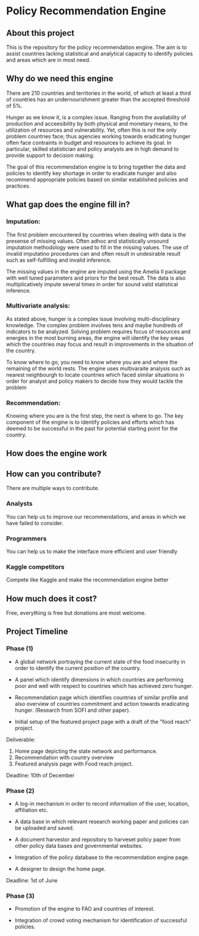 # Policy Recommendation Engine


## About this project

This is the repository for the policy recommendation engine. The aim
is to assist countries lacking statistical and analytical capacity to
identify policies and areas which are in most need.

## Why do we need this engine

There are 210 countries and territories in the world, of which at
least a third of countries has an undernourishment greater than the
accepted threshold of 5%.

Hunger as we know it, is a complex issue. Ranging from the
availability of production and acceesibility by both physical and
monetary means, to the utilization of resources and
vulnerability. Yet, often this is not the only problem countries face;
thus agencies working towards eradicating hunger often face contraints
in budget and resources to achieve its goal. In particular, skilled
statistician and policy analysts are in high demand to provide support
to decision making.

The goal of this recommendation engine is to bring together the data
and policies to identify key shortage in order to eradicate hunger and
also recommend appropriate policies based on similar established
policies and practices.


## What gap does the engine fill in?

### Imputation:

The first problem encountered by countries when dealing with data is
the presense of missing values. Often adhoc and statistically unsound
imputation methodology were used to fill in the missing values. The
use of invalid imputatino procedures can and often result in
undesirable result such as self-fulfilling and invalid inference.

The missing values in the engine are imputed using the Amelia II
package with well tuned parameters and priors for the best result. The
data is also multiplicatively impute several times in order for sound
valid statistical inference. 

### Multivariate analysis:

As stated above, hunger is a complex issue involving
multi-disciplinary knowledge. The complex problem involves tens and
maybe hundreds of indicators to be analyzed. Solving problem requires
focus of resources and energies in the most burning areas, the engine
will identify the key areas which the countries may focus and result
in improvements in the situation of the country.

To know where to go, you need to know where you are and where the
remaining of the world rests. The engine uses multivaraite analysis
such as nearest neighbourgh to locate countries which faced similar
situations in order for analyst and policy makers to decide how they
would tackle the problem

### Recommendation:

Knowing where you are is the first step, the next is where to go. The
key component of the engine is to identify policies and efforts which
has deemed to be successful in the past for potential starting point
for the country.

## How does the engine work


## How can you contribute?

There are multiple ways to contribute.

### Analysts
You can help us to improve our recommendations, and areas in which we have failed to consider.

### Programmers 
You can help us to make the interface more efficient and user friendly

### Kaggle competitors
Compete like Kaggle and make the recommendation engine better


## How much does it cost?

Free, everything is free but donations are most welcome.

## Project Timeline

### Phase (1)

* A global network portraying the current state of the food insecurity
  in order to identify the current position of the country.

* A panel which identify dimensions in which countries are performing
  poor and well with respect to countries which has achieved zero
  hunger.

* Recommendation page which identifies countries of similar profile
  and also overview of countries commitment and action towards
  eradicating hunger. (Research from SOFI and other paper).

* Initial setup of the featured project page with a draft of the "food
  reach" project.


Deliverable:

1. Home page depicting the state network and performance.
2. Recommendation with country overview
3. Featured analysis page with Food reach project.

Deadline: 10th of December

### Phase (2)

* A log-in mechanism in order to record information of the user, location, affiliation etc.

* A data base in which relevant research working paper and policies can be uploaded and saved.

* A document harvestor and repository to harveset policy paper from
  other policy data bases and governmental websites.

* Integration of the policy database to the recommendation engine page.

* A designer to design the home page.

Deadline: 1st of June

### Phase (3) 

* Promotion of the engine to FAO and countries of interest.

* Integration of crowd voting mechanism for identification of successful policies.